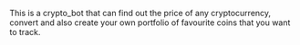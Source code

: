This is a crypto_bot that can find out the price of any cryptocurrency, convert and also create your own portfolio of favourite coins that you want to track.
